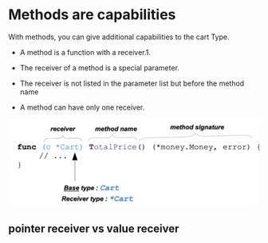 # Methods are capabilities

With methods, you can give additional capabilities to the cart Type.

- A method is a function with a receiver.1.

- The receiver of a method is a special parameter.

- The receiver is not listed in the parameter list but before the method name

- A method can have only one receiver.

![](images/method.png)

## pointer receiver vs value receiver